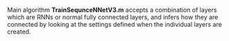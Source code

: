 Main algorithm **TrainSequnceNNetV3.m** accepts a combination of layers which are RNNs or normal fully connected layers, and infers how they are connected by looking at the settings defined when the individual layers are created.
